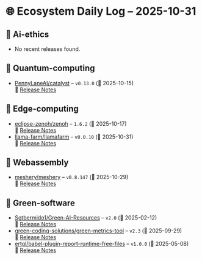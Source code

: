 # 🌐 Ecosystem Daily Log – 2025-10-31

## 🔹 Ai-ethics
- No recent releases found.

## 🔹 Quantum-computing
- [PennyLaneAI/catalyst](https://github.com/PennyLaneAI/catalyst/releases/tag/v0.13.0) – `v0.13.0` (📅 2025-10-15)  
  🔗 [Release Notes](https://github.com/PennyLaneAI/catalyst/releases/tag/v0.13.0)

## 🔹 Edge-computing
- [eclipse-zenoh/zenoh](https://github.com/eclipse-zenoh/zenoh/releases/tag/1.6.2) – `1.6.2` (📅 2025-10-17)  
  🔗 [Release Notes](https://github.com/eclipse-zenoh/zenoh/releases/tag/1.6.2)
- [llama-farm/llamafarm](https://github.com/llama-farm/llamafarm/releases/tag/v0.0.10) – `v0.0.10` (📅 2025-10-31)  
  🔗 [Release Notes](https://github.com/llama-farm/llamafarm/releases/tag/v0.0.10)

## 🔹 Webassembly
- [meshery/meshery](https://github.com/meshery/meshery/releases/tag/v0.8.147) – `v0.8.147` (📅 2025-10-29)  
  🔗 [Release Notes](https://github.com/meshery/meshery/releases/tag/v0.8.147)

## 🔹 Green-software
- [Sgtbermido1/Green-AI-Resources](https://github.com/Sgtbermido1/Green-AI-Resources/releases/tag/v2.0) – `v2.0` (📅 2025-02-12)  
  🔗 [Release Notes](https://github.com/Sgtbermido1/Green-AI-Resources/releases/tag/v2.0)
- [green-coding-solutions/green-metrics-tool](https://github.com/green-coding-solutions/green-metrics-tool/releases/tag/v2.3) – `v2.3` (📅 2025-09-29)  
  🔗 [Release Notes](https://github.com/green-coding-solutions/green-metrics-tool/releases/tag/v2.3)
- [ertgl/babel-plugin-report-runtime-free-files](https://github.com/ertgl/babel-plugin-report-runtime-free-files/releases/tag/v1.0.0) – `v1.0.0` (📅 2025-05-08)  
  🔗 [Release Notes](https://github.com/ertgl/babel-plugin-report-runtime-free-files/releases/tag/v1.0.0)
